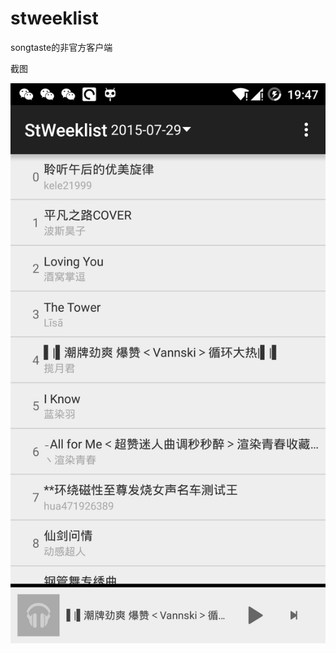 # stweeklist

songtaste的非官方客户端

截图

![screenshot](https://raw.githubusercontent.com/axlecho/stweeklist/master/screenshots/device-2015-07-29-194720.png)
